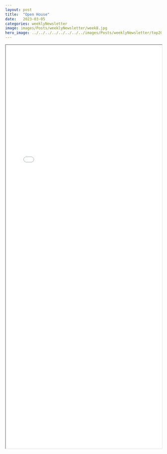 ```yaml
---
layout: post
title:  "Open House"
date:   2023-03-05
categories: weeklyNewsletter
image: images/Posts/weeklyNewsletter/week8.jpg
hero_image: ../../../../../../../../images/Posts/weeklyNewsletter/top2023.png
---
```



<iframe src="{{ site.baseurl }}/BroncoBulletin/The Broncobots Bulletin 8.pdf" width="100%" height="1300em">
    </iframe>
